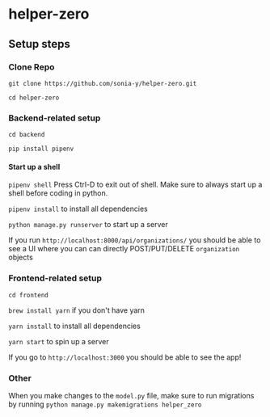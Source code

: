 # helper-zero

## Setup steps

### Clone Repo

`git clone https://github.com/sonia-y/helper-zero.git`

`cd helper-zero`

### Backend-related setup
`cd backend`

`pip install pipenv`

#### Start up a shell
`pipenv shell` 
Press Ctrl-D to exit out of shell. Make sure to always start up a shell before coding in python.

`pipenv install` to install all dependencies

`python manage.py runserver` to start up a server

If you run `http://localhost:8000/api/organizations/` you should be able to see a UI where you can can directly POST/PUT/DELETE `organization` objects

### Frontend-related setup

`cd frontend`

`brew install yarn` if you don't have yarn

`yarn install` to install all dependencies

`yarn start` to spin up a server

If you go to `http://localhost:3000` you should be able to see the app!


### Other
When you make changes to the `model.py` file, make sure to run migrations by running `python manage.py makemigrations helper_zero`
